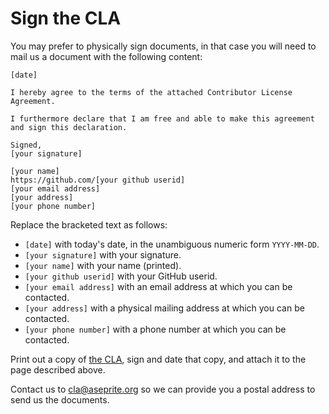 Sign the CLA
================================

You may prefer to physically sign documents, in that case you will
need to mail us a document with the following content:

```
[date]

I hereby agree to the terms of the attached Contributor License
Agreement.

I furthermore declare that I am free and able to make this agreement
and sign this declaration.

Signed,
[your signature]

[your name]
https://github.com/[your github userid]
[your email address]
[your address]
[your phone number]
```

Replace the bracketed text as follows:

* `[date]` with today's date, in the unambiguous numeric form `YYYY-MM-DD`.
* `[your signature]` with your signature.
* `[your name]` with your name (printed).
* `[your github userid]` with your GitHub userid.
* `[your email address]` with an email address at which you can be contacted.
* `[your address]` with a physical mailing address at which you can be contacted.
* `[your phone number]` with a phone number at which you can be contacted.

Print out a copy of [the CLA](cla.md), sign and date that copy,
and attach it to the page described above.

Contact us to [cla@aseprite.org](mailto:cla@aseprite.org) so we can
provide you a postal address to send us the documents.
